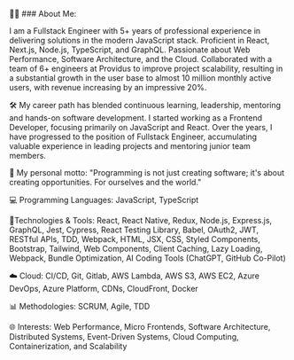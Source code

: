 👨‍💻 ### About Me:

I am a Fullstack Engineer with 5+ years of professional experience in delivering solutions in the modern JavaScript stack. Proficient in React, Next.js, Node.js, TypeScript, and GraphQL. Passionate about Web Performance, Software Architecture, and the Cloud. Collaborated with a team of 6+ engineers at Providus to improve project scalability, resulting in a substantial growth in the user base to almost 10 million monthly active users, with revenue increasing by an impressive 20%.

🛠️ My career path has blended continuous learning, leadership, mentoring and hands-on software development. I started working as a Frontend Developer, focusing primarily on JavaScript and React. Over the years, I have progressed to the position of Fullstack Engineer, accumulating valuable experience in leading projects and mentoring junior team members. 

🚀 My personal motto: "Programming is not just creating software; it's about creating opportunities. For ourselves and the world."

💻 Programming Languages: JavaScript, TypeScript

🔧Technologies & Tools: React, React Native, Redux, Node.js, Express.js, GraphQL, Jest, Cypress, React Testing Library, Babel, OAuth2, JWT, RESTful APIs, TDD, Webpack, HTML, JSX, CSS, Styled Components, Bootstrap, Tailwind, Web Components, Client Caching, Lazy Loading, Webpack, Bundle Optimization, AI Coding Tools (ChatGPT, GitHub Co-Pilot)

☁️ Cloud: CI/CD, Git, Gitlab, AWS Lambda, AWS S3, AWS EC2, Azure DevOps, Azure Platform, CDNs, CloudFront, Docker

📊 Methodologies: SCRUM, Agile, TDD

🌐 Interests: Web Performance, Micro Frontends, Software Architecture, Distributed Systems, Event-Driven Systems, Cloud Computing, Containerization, and Scalability 

